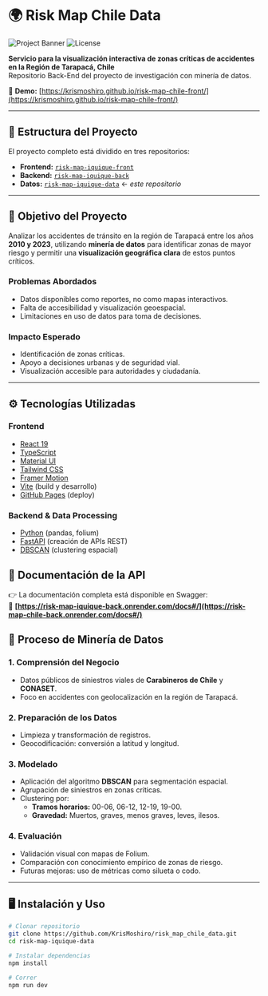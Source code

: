 # 🌍 Risk Map Chile Data

![Project Banner](https://img.shields.io/github/deployments/krismoshiro/risk-map-chile-front/github-pages?label=Deploy&style=flat-square)
![License](https://img.shields.io/badge/license-MIT-blue.svg)

**Servicio para la visualización interactiva de zonas críticas de accidentes en la Región de Tarapacá, Chile**  
Repositorio Back-End del proyecto de investigación con minería de datos.

🔗 **Demo:** [https://krismoshiro.github.io/risk-map-chile-front/](https://krismoshiro.github.io/risk-map-chile-front/)

---

## 🧩 Estructura del Proyecto

El proyecto completo está dividido en tres repositorios:

- **Frontend:** [`risk-map-iquique-front`](https://github.com/krismoshiro/risk-map-chile-front) 
- **Backend:** [`risk-map-iquique-back`](https://github.com/vistor05/risk_map_chile_back) 
- **Datos:** [`risk-map-iquique-data`](https://github.com/krismoshiro/risk-map-chile-data) ← *este repositorio*

---

## 📌 Objetivo del Proyecto

Analizar los accidentes de tránsito en la región de Tarapacá entre los años **2010 y 2023**, utilizando **minería de datos** para identificar zonas de mayor riesgo y permitir una **visualización geográfica clara** de estos puntos críticos.

### Problemas Abordados

- Datos disponibles como reportes, no como mapas interactivos.
- Falta de accesibilidad y visualización geoespacial.
- Limitaciones en uso de datos para toma de decisiones.

### Impacto Esperado

- Identificación de zonas críticas.
- Apoyo a decisiones urbanas y de seguridad vial.
- Visualización accesible para autoridades y ciudadanía.

---

## ⚙️ Tecnologías Utilizadas

### Frontend

- [React 19](https://react.dev/)
- [TypeScript](https://www.typescriptlang.org/)
- [Material UI](https://mui.com/)
- [Tailwind CSS](https://tailwindcss.com/)
- [Framer Motion](https://www.framer.com/motion/)
- [Vite](https://vitejs.dev/) (build y desarrollo)
- [GitHub Pages](https://pages.github.com/) (deploy)

### Backend & Data Processing

- [Python](https://docs.python.org/3/) (pandas, folium)
- [FastAPI](https://fastapi.tiangolo.com/) (creación de APIs REST)
- [DBSCAN](https://scikit-learn.org/stable/modules/generated/sklearn.cluster.DBSCAN.html) (clustering espacial)


## 📄 Documentación de la API

👉 La documentación completa está disponible en Swagger:  
🔗 **[https://risk-map-iquique-back.onrender.com/docs#/](https://risk-map-chile-back.onrender.com/docs#/)**

## 🧠 Proceso de Minería de Datos

### 1. Comprensión del Negocio

- Datos públicos de siniestros viales de **Carabineros de Chile** y **CONASET**.
- Foco en accidentes con geolocalización en la región de Tarapacá.

### 2. Preparación de los Datos

- Limpieza y transformación de registros.
- Geocodificación: conversión a latitud y longitud.

### 3. Modelado

- Aplicación del algoritmo **DBSCAN** para segmentación espacial.
- Agrupación de siniestros en zonas críticas.
- Clustering por:
  - **Tramos horarios:** 00-06, 06-12, 12-19, 19-00.
  - **Gravedad:** Muertos, graves, menos graves, leves, ilesos.

### 4. Evaluación

- Validación visual con mapas de Folium.
- Comparación con conocimiento empírico de zonas de riesgo.
- Futuras mejoras: uso de métricas como silueta o codo.

---

## 🖥️ Instalación y Uso

```bash
# Clonar repositorio
git clone https://github.com/KrisMoshiro/risk_map_chile_data.git
cd risk-map-iquique-data

# Instalar dependencias
npm install

# Correr
npm run dev
